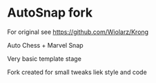 # AutoSnap fork

For original see https://github.com/Wiolarz/Krong

Auto Chess + Marvel Snap

Very basic template stage

Fork created for small tweaks liek style and code
